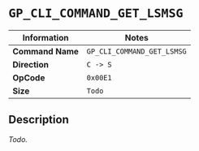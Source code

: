 # `GP_CLI_COMMAND_GET_LSMSG`

| Information               | Notes |
|---                        |---    |
| **Command Name**          | `GP_CLI_COMMAND_GET_LSMSG` |
| **Direction**             | `C -> S` |
| **OpCode**                | `0x00E1` |
| **Size**                  | `Todo` |

## Description

_Todo._